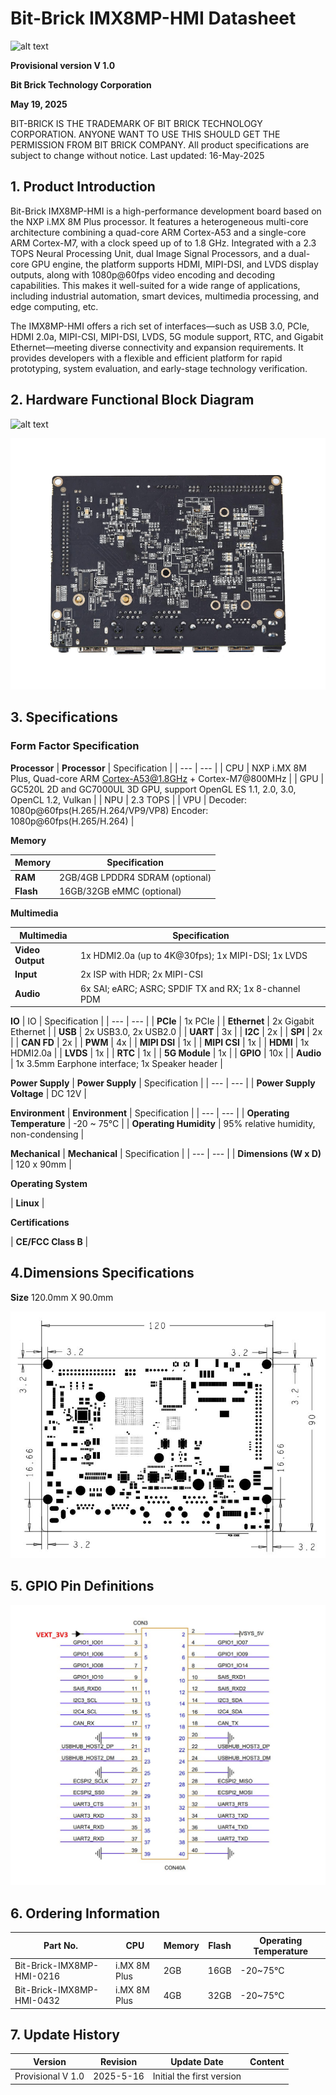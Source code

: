 # Bit-Brick IMX8MP-HMI Datasheet

![alt text](./static/image.png)

**Provisional version V 1.0**

**Bit Brick Technology Corporation**

**May 19, 2025**

BIT-BRICK IS THE TRADEMARK OF BIT BRICK TECHNOLOGY CORPORATION. ANYONE WANT TO USE THIS SHOULD GET THE PERMISSION FROM BIT BRICK COMPANY. All product specifications are subject to change without notice. Last updated: 16-May-2025

## 1. Product Introduction

Bit-Brick IMX8MP-HMI is a high-performance development board based on the NXP i.MX 8M Plus processor. It features a heterogeneous multi-core architecture combining a quad-core ARM Cortex-A53 and a single-core ARM Cortex-M7, with a clock speed up of to 1.8 GHz. Integrated with a 2.3 TOPS Neural Processing Unit, dual Image Signal Processors, and a dual-core GPU engine, the platform supports HDMI, MIPI-DSI, and LVDS display outputs, along with 1080p@60fps video encoding and decoding capabilities. This makes it well-suited for a wide range of applications, including industrial automation, smart devices, multimedia processing, and edge computing, etc.

The IMX8MP-HMI offers a rich set of interfaces—such as USB 3.0, PCIe, HDMI 2.0a, MIPI-CSI, MIPI-DSI, LVDS, 5G module support, RTC, and Gigabit Ethernet—meeting diverse connectivity and expansion requirements. It provides developers with a flexible and efficient platform for rapid prototyping, system evaluation, and early-stage technology verification.

## 2. Hardware Functional Block Diagram

![alt text](./static/image-1.png)

![alt text](./static/image-2.png)

## 3. Specifications

### Form Factor Specification


**Processor**
| **Processor** | Specification |
| --- | --- |
| CPU | NXP i.MX 8M Plus, Quad-core ARM Cortex-A53@1.8GHz + Cortex-M7@800MHz |
| GPU | GC520L 2D and GC7000UL 3D GPU, support OpenGL ES 1.1, 2.0, 3.0, OpenCL 1.2, Vulkan |
| NPU | 2.3 TOPS |
| VPU | Decoder: 1080p@60fps(H.265/H.264/VP9/VP8) Encoder: 1080p@60fps(H.265/H.264) |

**Memory** 

| **Memory** | Specification |
| --- | --- |
| **RAM** | 2GB/4GB LPDDR4 SDRAM (optional) |
| **Flash** | 16GB/32GB eMMC (optional) |


**Multimedia**

| Multimedia | Specification | 
| --- | --- |
| **Video Output** | 1x HDMI2.0a (up to 4K@30fps); 1x MIPI-DSI; 1x LVDS |
| **Input** | 2x ISP with HDR; 2x MIPI-CSI |
| **Audio** | 6x SAI; eARC; ASRC; SPDIF TX and RX; 1x 8-channel PDM |



 **IO**
 | IO | Specification |
| --- | --- |
| **PCIe** | 1x PCIe |
| **Ethernet** | 2x Gigabit Ethernet |
| **USB** | 2x USB3.0, 2x USB2.0 |
| **UART** | 3x |
| **I2C** | 2x |
| **SPI** | 2x |
| **CAN FD** | 2x |
| **PWM** | 4x |
| **MIPI DSI** | 1x |
| **MIPI CSI** | 1x |
| **HDMI** | 1x HDMI2.0a |
| **LVDS** | 1x |
| **RTC** | 1x |
| **5G Module** | 1x |
| **GPIO** | 10x |
| **Audio** | 1x 3.5mm Earphone interface; 1x Speaker header |

**Power Supply**
| **Power Supply** | Specification |
| --- | --- |
| **Power Supply Voltage** | DC 12V |

**Environment**
| **Environment** | Specification |
| --- | --- |
| **Operating Temperature** | -20 ~ 75°C |
| **Operating Humidity** | 95% relative humidity, non-condensing |

**Mechanical**
| **Mechanical** | Specification |
| --- | --- |
| **Dimensions (W x D)** | 120 x 90mm |

 **Operating System**

| **Linux** |

**Certifications**

| **CE/FCC Class B** |



## 4.Dimensions Specifications

 **Size** 120.0mm X 90.0mm 

![alt text](./static/image-3.png)

## 5. GPIO Pin Definitions

![alt text](./static/image-4.png)

## 6. Ordering Information

| **Part No.** | **CPU** | **Memory** | **Flash** | **Operating Temperature** |
| --- | --- | --- | --- | --- |
| Bit-Brick-IMX8MP-HMI-0216 | i.MX 8M Plus | 2GB | 16GB | -20~75°C |
| Bit-Brick-IMX8MP-HMI-0432 | i.MX 8M Plus | 4GB | 32GB | -20~75°C |

## 7. Update History

| **Version** | **Revision** | **Update Date** | **Content** |
| --- | --- | --- | --- |
| Provisional V 1.0 | 2025-5-16 | Initial the first version |

